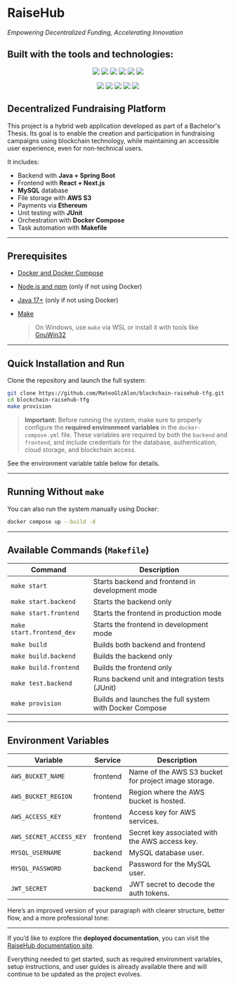 # RaiseHub

*Empowering Decentralized Funding, Accelerating Innovation*


## Built with the tools and technologies:

<p align="center">
  <img src="https://img.shields.io/badge/-JSON-black?logo=json" />
  <img src="https://img.shields.io/badge/-Markdown-black?logo=markdown" />
  <img src="https://img.shields.io/badge/-npm-CB3837?logo=npm&logoColor=white" />
  <img src="https://img.shields.io/badge/-JavaScript-F7DF1E?logo=javascript&logoColor=black" />
  <img src="https://img.shields.io/badge/-Cypress-17202C?logo=cypress&logoColor=white" />
  <img src="https://img.shields.io/badge/-Gradle-02303A?logo=gradle&logoColor=white" />
</p>

<p align="center">
  <img src="https://img.shields.io/badge/-React-61DAFB?logo=react&logoColor=black" />
  <img src="https://img.shields.io/badge/-Docker-2496ED?logo=docker&logoColor=white" />
  <img src="https://img.shields.io/badge/-GitHub%20Actions-2088FF?logo=githubactions&logoColor=white" />
  <img src="https://img.shields.io/badge/-Axios-8000FF" />
  <img src="https://img.shields.io/badge/-datefns-FF5E5B" />
</p>


## Decentralized Fundraising Platform

This project is a hybrid web application developed as part of a Bachelor's Thesis. Its goal is to enable the creation and participation in fundraising campaigns using blockchain technology, while maintaining an accessible user experience, even for non-technical users.

It includes:

* Backend with **Java + Spring Boot**
* Frontend with **React + Next.js**
* **MySQL** database
* File storage with **AWS S3**
* Payments via **Ethereum**
* Unit testing with **JUnit**
* Orchestration with **Docker Compose**
* Task automation with **Makefile**

---

## Prerequisites

* [Docker and Docker Compose](https://docs.docker.com/)
* [Node.js and npm](https://nodejs.org/) (only if not using Docker)
* [Java 17+](https://adoptium.net/) (only if not using Docker)
* [Make](https://www.gnu.org/software/make/)

  > On Windows, use `make` via WSL or install it with tools like [GnuWin32](http://gnuwin32.sourceforge.net/packages/make.htm)

---

## Quick Installation and Run

Clone the repository and launch the full system:

```bash
git clone https://github.com/MateoGlzAlon/blockchain-raisehub-tfg.git
cd blockchain-raisehub-tfg
make provision
```

> **Important:** Before running the system, make sure to properly configure the **required environment variables** in the `docker-compose.yml` file.
> These variables are required by both the `backend` and `frontend`, and include credentials for the database, authentication, cloud storage, and blockchain access.

See the environment variable table below for details.

---

## Running Without `make`

You can also run the system manually using Docker:

```bash
docker compose up --build -d
```

---

## Available Commands (`Makefile`)

| Command                   | Description                                             |
| ------------------------- | ------------------------------------------------------- |
| `make start`              | Starts backend and frontend in development mode         |
| `make start.backend`      | Starts the backend only                                 |
| `make start.frontend`     | Starts the frontend in production mode                  |
| `make start.frontend_dev` | Starts the frontend in development mode                 |
| `make build`              | Builds both backend and frontend                        |
| `make build.backend`      | Builds the backend only                                 |
| `make build.frontend`     | Builds the frontend only                                |
| `make test.backend`       | Runs backend unit and integration tests (JUnit)         |
| `make provision`          | Builds and launches the full system with Docker Compose |

---

## Environment Variables

| Variable                | Service          | Description                                            |
| ----------------------- | ---------------- | ------------------------------------------------------ |
| `AWS_BUCKET_NAME`       | frontend         | Name of the AWS S3 bucket for project image storage.   |
| `AWS_BUCKET_REGION`     | frontend         | Region where the AWS bucket is hosted.                 |
| `AWS_ACCESS_KEY`        | frontend         | Access key for AWS services.                           |
| `AWS_SECRET_ACCESS_KEY` | frontend         | Secret key associated with the AWS access key.         |
| `MYSQL_USERNAME`        | backend          | MySQL database user.                                   |
| `MYSQL_PASSWORD`        | backend          | Password for the MySQL user.                           |
| `JWT_SECRET`            | backend          | JWT secret to decode the auth tokens.                  |


Here’s an improved version of your paragraph with clearer structure, better flow, and a more professional tone:

---

If you’d like to explore the **deployed documentation**, you can visit the [RaiseHub documentation site](https://docs-raisehub.vercel.app/intro).

Everything needed to get started, such as required environment variables, setup instructions, and user guides is already available there and will continue to be updated as the project evolves.

